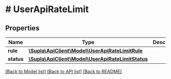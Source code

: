 # # UserApiRateLimit

## Properties

Name | Type | Description | Notes
------------ | ------------- | ------------- | -------------
**rule** | [**\Supla\ApiClient\Model\UserApiRateLimitRule**](UserApiRateLimitRule.md) |  | [optional]
**status** | [**\Supla\ApiClient\Model\UserApiRateLimitStatus**](UserApiRateLimitStatus.md) |  | [optional]

[[Back to Model list]](../../README.md#models) [[Back to API list]](../../README.md#endpoints) [[Back to README]](../../README.md)
